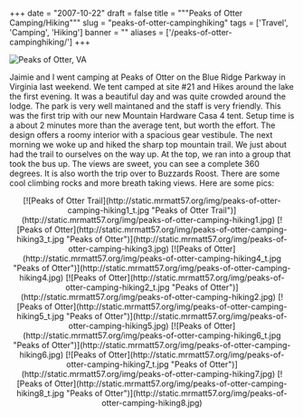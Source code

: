 
+++
date = "2007-10-22"
draft = false
title = """Peaks of Otter Camping/Hiking"""
slug = "peaks-of-otter-campinghiking"
tags = ['Travel', 'Camping', 'Hiking']
banner = ""
aliases = ['/peaks-of-otter-campinghiking/']
+++


![Peaks of Otter, VA](http://static.mrmatt57.org/img/peaks-hiking.jpg)

Jaimie and I went camping at Peaks of Otter on the Blue Ridge Parkway in Virginia last weekend. We tent camped at site #21 and Hikes around the lake the first evening. It was a beautiful day and was quite crowded around the lodge. The park is very well maintaned and the staff is very friendly. This was the first trip with our new Mountain Hardware Casa 4 tent. Setup time is a about 2 minutes more than the average tent, but worth the effort. The design offers a roomy interior with a spacious gear vestibule. The next morning we woke up and hiked the sharp top mountain trail. We just about had the trail to ourselves on the way up. At the top, we ran into a group that took the bus up. The views are sweet, you can see a complete 360 degrees. It is also worth the trip over to Buzzards Roost. There are some cool climbing rocks and more breath taking views. Here are some pics:

<center>[![Peaks of Otter Trail](http://static.mrmatt57.org/img/peaks-of-otter-camping-hiking1_t.jpg "Peaks of Otter Trail")](http://static.mrmatt57.org/img/peaks-of-otter-camping-hiking1.jpg) [![Peaks of Otter](http://static.mrmatt57.org/img/peaks-of-otter-camping-hiking3_t.jpg "Peaks of Otter")](http://static.mrmatt57.org/img/peaks-of-otter-camping-hiking3.jpg)  
[![Peaks of Otter](http://static.mrmatt57.org/img/peaks-of-otter-camping-hiking4_t.jpg "Peaks of Otter")](http://static.mrmatt57.org/img/peaks-of-otter-camping-hiking4.jpg) [![Peaks of Otter](http://static.mrmatt57.org/img/peaks-of-otter-camping-hiking2_t.jpg "Peaks of Otter")](http://static.mrmatt57.org/img/peaks-of-otter-camping-hiking2.jpg)  
[![Peaks of Otter](http://static.mrmatt57.org/img/peaks-of-otter-camping-hiking5_t.jpg "Peaks of Otter")](http://static.mrmatt57.org/img/peaks-of-otter-camping-hiking5.jpg) [![Peaks of Otter](http://static.mrmatt57.org/img/peaks-of-otter-camping-hiking6_t.jpg "Peaks of Otter")](http://static.mrmatt57.org/img/peaks-of-otter-camping-hiking6.jpg) [![Peaks of Otter](http://static.mrmatt57.org/img/peaks-of-otter-camping-hiking7_t.jpg "Peaks of Otter")](http://static.mrmatt57.org/img/peaks-of-otter-camping-hiking7.jpg) [![Peaks of Otter](http://static.mrmatt57.org/img/peaks-of-otter-camping-hiking8_t.jpg "Peaks of Otter")](http://static.mrmatt57.org/img/peaks-of-otter-camping-hiking8.jpg)</center>


